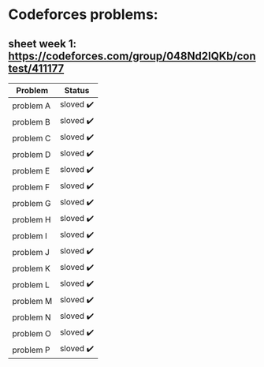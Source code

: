 # Codeforces problems: 
## sheet week 1: https://codeforces.com/group/048Nd2lQKb/contest/411177

| Problem               | Status                     |
| --------------------- | -------------------------- |
|problem A              |sloved :heavy_check_mark:   |
|problem B              |sloved :heavy_check_mark:   |
|problem C              |sloved :heavy_check_mark:   |
|problem D              |sloved :heavy_check_mark:   |
|problem E              |sloved :heavy_check_mark:   |
|problem F              |sloved :heavy_check_mark:   |
|problem G              |sloved :heavy_check_mark:   |
|problem H              |sloved :heavy_check_mark:   |
|problem I              |sloved :heavy_check_mark:   |
|problem J              |sloved :heavy_check_mark:   |
|problem K              |sloved :heavy_check_mark:   |
|problem L              |sloved :heavy_check_mark:   |
|problem M              |sloved :heavy_check_mark:   |
|problem N              |sloved :heavy_check_mark:   |
|problem O              |sloved :heavy_check_mark:   |
|problem P              |sloved :heavy_check_mark:   |